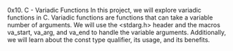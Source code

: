 0x10. C - Variadic Functions
In this project, we will explore variadic functions in C. Variadic functions are functions that can take a variable number of arguments. We will use the <stdarg.h> header and the macros va_start, va_arg, and va_end to handle the variable arguments. Additionally, we will learn about the const type qualifier, its usage, and its benefits.

